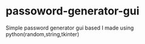 # passoword-generator-gui
 Simple password generator gui based I made using python(random,string,tkinter) 
